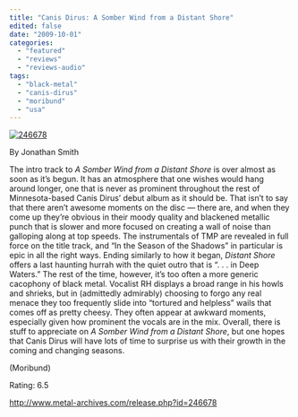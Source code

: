 ```yaml
---
title: "Canis Dirus: A Somber Wind from a Distant Shore"
edited: false
date: "2009-10-01"
categories:
  - "featured"
  - "reviews"
  - "reviews-audio"
tags:
  - "black-metal"
  - "canis-dirus"
  - "moribund"
  - "usa"
---
```


[![246678](http://www.hellbound.ca/wp-content/uploads/2009/10/246678-300x300.jpg "246678")](http://www.hellbound.ca/wp-content/uploads/2009/10/246678.jpg)

By Jonathan Smith

The intro track to _A Somber Wind from a Distant Shore_ is over almost as soon as it’s begun. It has an atmosphere that one wishes would hang around longer, one that is never as prominent throughout the rest of Minnesota-based Canis Dirus’ debut album as it should be. That isn’t to say that there aren’t awesome moments on the disc — there are, and when they come up they’re obvious in their moody quality and blackened metallic punch that is slower and more focused on creating a wall of noise than galloping along at top speeds. The instrumentals of TMP are revealed in full force on the title track, and “In the Season of the Shadows” in particular is epic in all the right ways. Ending similarly to how it began, _Distant Shore_ offers a last haunting hurrah with the quiet outro that is “. . . in Deep Waters.” The rest of the time, however, it’s too often a more generic cacophony of black metal. Vocalist RH displays a broad range in his howls and shrieks, but in (admittedly admirably) choosing to forgo any real menace they too frequently slide into “tortured and helpless” wails that comes off as pretty cheesy. They often appear at awkward moments, especially given how prominent the vocals are in the mix. Overall, there is stuff to appreciate on _A Somber Wind from a Distant Shore_, but one hopes that Canis Dirus will have lots of time to surprise us with their growth in the coming and changing seasons.

(Moribund)

Rating: 6.5

http://www.metal-archives.com/release.php?id=246678
